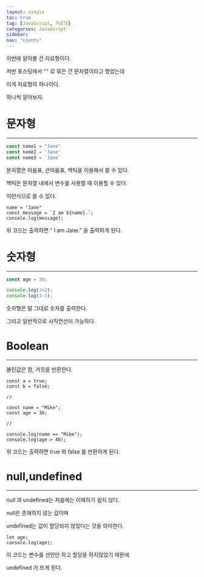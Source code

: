 ```yaml
---
layout: single
toc: true
tag: [JavaScript, 자료형]
categories: JavaScript
sidebar:
nav: "counts"
---
```




이번에 알아볼 건 자료형이다.

저번 포스팅에서 "" 로 묶은 건 문자열이라고 했었는데 

이게 자료형의 하나이다.

하나씩 알아보자.

# 문자형

---

```js
const name1 = "Jane"
const name2 = 'Jane'
const name3 = `Jane`
```

문자열은 따옴표, 큰따옴표, 백틱을 이용해서 쓸 수 있다.

백틱은 문자열 내에서 변수를 사용할 때 이용할 수 있다.

이런식으로 쓸 수 있다.

```
name = "Jane"
const message = `I am ${name}.`;
console.log(message);
```

위 코드는 출력하면 " I am Jane." 을 출력하게 된다.



# 숫자형

---

```js
const age = 30;

console.log(1+2);
console.log(3-1);
```

숫자형은 말 그대로 숫자를 출력한다.

그리고 일반적으로 사칙연산이 가능하다.



# Boolean

---

불린값은 참, 거짓을 반환한다.

```
const a = true;
const b = false;

//

const name = "Mike";
const age = 30;

//

console.log(name == "Mike");
console.log(age > 40);
```

위 코드는 출력하면 true 와 false 를 반환하게 된다.



# null,undefined

---

null 과 undefined는 처음에는 이해하기 쉽지 않다.

null은 존재하지 않는 값이며

undefined는 값이 할당되지 않았다는 것을 의미한다.

```
let age;
console.log(age);
```

이 코드는 변수를 선언만 하고 할당을 하지않았기 때문에 

undefined 가 뜨게 된다.

